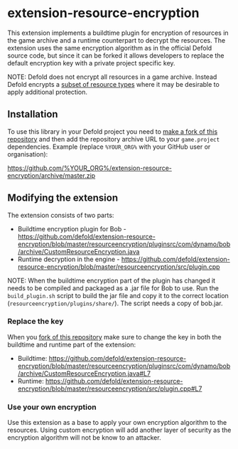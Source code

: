 # extension-resource-encryption
This extension implements a buildtime plugin for encryption of resources in the game archive and a runtime counterpart to decrypt the resources. The extension uses the same encryption algorithm as in the official Defold source code, but since it can be forked it allows developers to replace the default encryption key with a private project specific key.

NOTE: Defold does not encrypt all resources in a game archive. Instead Defold encrypts a [subset of resource types](https://github.com/defold/defold/blob/dev/com.dynamo.cr/com.dynamo.cr.bob/src/com/dynamo/bob/archive/ArchiveBuilder.java#L55) where it may be desirable to apply additional protection.


## Installation
To use this library in your Defold project you need to [make a fork of this repository](https://github.com/defold/extension-resource-encryption/fork) and then add the repository archive URL to your `game.project` dependencies. Example (replace `%YOUR_ORG%` with your GitHub user or organisation):

https://github.com/%YOUR_ORG%/extension-resource-encryption/archive/master.zip


## Modifying the extension
The extension consists of two parts:

* Buildtime encryption plugin for Bob - https://github.com/defold/extension-resource-encryption/blob/master/resourceencryption/pluginsrc/com/dynamo/bob/archive/CustomResourceEncryption.java
* Runtime decryption in the engine - https://github.com/defold/extension-resource-encryption/blob/master/resourceencryption/src/plugin.cpp

NOTE: When the buildtime encryption part of the plugin has changed it needs to be compiled and packaged as a .jar file for Bob to use. Run the `build_plugin.sh` script to build the jar file and copy it to the correct location (`resourceencryption/plugins/share/`). The script needs a copy of bob.jar.

### Replace the key
When you [fork of this repository](https://github.com/defold/extension-resource-encryption/fork) make sure to change the key in both the buildtime and runtime part of the extension:

* Buildtime: https://github.com/defold/extension-resource-encryption/blob/master/resourceencryption/pluginsrc/com/dynamo/bob/archive/CustomResourceEncryption.java#L7
* Runtime: https://github.com/defold/extension-resource-encryption/blob/master/resourceencryption/src/plugin.cpp#L7

### Use your own encryption
Use this extension as a base to apply your own encryption algorithm to the resources. Using custom encryption will add another layer of security as the encryption algorithm will not be know to an attacker.
